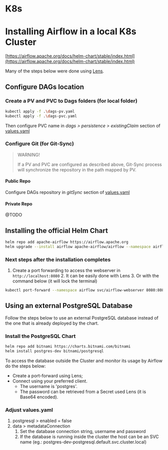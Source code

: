 # K8s

# Installing Airflow in a local K8s Cluster

[https://airflow.apache.org/docs/helm-chart/stable/index.html](https://airflow.apache.org/docs/helm-chart/stable/index.html)

Many of the steps below were done using [Lens](https://k8slens.dev/).

## Configure DAGs location

### Create a PV and PVC to Dags folders (for local folder)

```bash
kubectl apply -f .\dags-pv.yaml
kubectl apply -f .\dags-pvc.yaml
```

Then configure PVC name in _dags > persistence > existingClaim_ section of [values.yaml](values.yaml)

### Configure Git (for Git-Sync)

> WARNING!
>
> If a PV and PVC are configured as described above, Git-Sync process will synchronize the repository in the path mapped
> by PV.

#### Public Repo

Configure DAGs repository in _gitSync_ section of [values.yaml](values.yaml)

#### Private Repo

@TODO

## Installing the official Helm Chart

```bash
helm repo add apache-airflow https://airflow.apache.org
helm upgrade --install airflow apache-airflow/airflow --namespace airflow --create-namespace -f values.yaml
```

### Next steps after the installation completes

1. Create a port forwarding to access the webserver in `http://localhost:8080`
   2. It can be easily done with Lens
   3. Or with the command below (it will lock the terminal) 
 
```bash
kubectl port-forward --namespace airflow svc/airflow-webserver 8080:8080
```

## Using an external PostgreSQL Database

Follow the steps below to use an external PostgreSQL database instead of the one that is already deployed by the chart.

### Install the PostgreSQL Chart

```bash
helm repo add bitnami https://charts.bitnami.com/bitnami
helm install postgres-dev bitnami/postgresql
```

To access the database outside the Cluster and monitor its usage by Airflow do the steps below:

- Create a port-forward using Lens;
- Connect using your preferred client.
  - The username is 'postgres'.
  - The password can be retrieved from a Secret used Lens (it is Base64 encoded).

### Adjust values.yaml

1. postgresql > enabled = false
2. data > metadataConnection
   1. Set the database connection string, username and password
   2. If the database is running inside the cluster the host can be an SVC name (eg.: postgres-dev-postgresql.default.svc.cluster.local)
